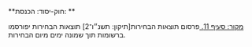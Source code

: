 **חוק-יסוד: הכנסת: **

[מקור: סעיף 11. ](https://he.wikisource.org/wiki/%D7%97%D7%95%D7%A7-%D7%99%D7%A1%D7%95%D7%93:_%D7%94%D7%9B%D7%A0%D7%A1%D7%AA#%D7%A1%D7%A2%D7%99%D7%A3_11)
פרסום תוצאות הבחירות[תיקון: תשנ״ו־2]
תוצאות הבחירות יפורסמו ברשומות תוך שמונה ימים מיום הבחירות.